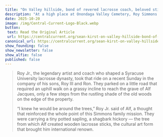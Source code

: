 ```yaml
---
title: "On Valley hillside, bond of revered lacrosse coach, beloved stickmaker lives on in one young tree"
description: "At a high place at Onondaga Valley Cemetery, Roy Simmons Jr. and his sons plant a tiny hickory sapling in honor of Alf Jacques."
date: 2025-10-20
image: /img/Central-Current-Logo-Black.webp
button: 
 text: Read the Original Article
 url: https://centralcurrent.org/sean-kirst-on-valley-hillside-bond-of-revered-lacrosse-coach-beloved-stickmaker-lives-on-in-one-young-tree/
canonical_url: https://centralcurrent.org/sean-kirst-on-valley-hillside-bond-of-revered-lacrosse-coach-beloved-stickmaker-lives-on-in-one-young-tree/
show_founding: false
show_newsletter: false
show_alfie: false
published: false
---
```

> Roy Jr., the legendary artist and coach who shaped a Syracuse University lacrosse dynasty, took that ride on a recent Sunday in the company of his sons, Roy III and Ron. They parked on a little road that required an uphill walk on a grassy incline to reach the grave of Alf Jacques, only a few steps from the rustling shade of the old woods on the edge of the property.
>
> “I knew he would be around the trees,” Roy Jr. said of Alf, a thought that reinforced the whole point of this Simmons family mission. They were carrying a tiny potted sapling, a shagbark hickory — the tree from which Alf created wooden lacrosse sticks, the cultural art form that brought him international renown.


